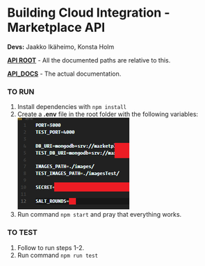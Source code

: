 # Building Cloud Integration - Marketplace API

**Devs:** Jaakko Ikäheimo, Konsta Holm

[**API ROOT**](http://jikaheimo.software:3000/api) - All the documented paths are relative to this.

[**API_DOCS**](http://jikaheimo.sofware:3000/docs) - The actual documentation.

### TO RUN

1. Install dependencies with `npm install`
2. Create a **.env** file in the root folder with the following variables:
   ![Drag Racing](env_vars.png)
3. Run command `npm start` and pray that everything works.

### TO TEST

1. Follow to run steps 1-2.
2. Run command `npm run test`
